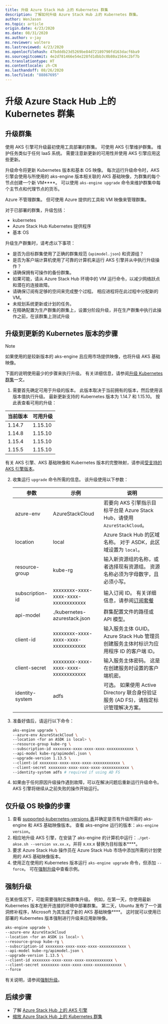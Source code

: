 ```yaml
---
title: 升级 Azure Stack Hub 上的 Kubernetes 群集
description: 了解如何升级 Azure Stack Hub 上的 Kubernetes 群集。
author: WenJason
ms.topic: article
origin.date: 4/23/2020
ms.date: 08/31/2020
ms.author: v-jay
ms.reviewer: waltero
ms.lastreviewed: 4/23/2020
ms.openlocfilehash: 47bdddb23d5269be84d72189790fd163dacf6ba9
ms.sourcegitcommit: 4e2d781466e54e228fd1dbb3c0b80a1564c2bf7b
ms.translationtype: HT
ms.contentlocale: zh-CN
ms.lasthandoff: 08/26/2020
ms.locfileid: "88867695"
---
```

# <a name="upgrade-a-kubernetes-cluster-on-azure-stack-hub"></a>升级 Azure Stack Hub 上的 Kubernetes 群集

## <a name="upgrade-a-cluster"></a>升级群集

使用 AKS 引擎可升级最初使用工具部署的群集。 可使用 AKS 引擎维护群集。 维护任务类似于任何 IaaS 系统。 需要注意新更新的可用性并使用 AKS 引擎应用这些更新。

升级命令将更新 Kubernetes 版本和基本 OS 映像。 每次运行升级命令时，AKS 引擎会使用与所使用的 aks-engine 版本相关联的 AKS 基础映像，为群集的每个节点创建一个新 VM****。 可以使用 `aks-engine upgrade` 命令来维护群集中每个主节点和代理节点的货币。 

Azure 不管理群集。 但可使用 Azure 提供的工具和 VM 映像来管理群集。 

对于已部署的群集，升级包括：

-   kubernetes
-   Azure Stack Hub Kubernetes 提供程序
-   基本 OS

升级生产群集时，请考虑以下事项：

-   是否为目标群集使用了正确的群集规范 (`apimodel.json`) 和资源组？
-   是否为客户端计算机使用了可靠的计算机来运行 AKS 引擎并从中执行升级操作？
-   请确保拥有可操作的备份群集。
-   如果可能，请从 Azure Stack Hub 环境中的 VM 运行命令，以减少网络跃点和潜在的连接故障。
-   请确保订阅有足够的空间来完成整个过程。 相应进程将在此过程中分配新的 VM。
-   未规划系统更新或计划的任务。
-   在精确配置为生产群集的群集上，设置分阶段升级，并在生产群集中执行此操作之前，在该群集上测试升级

## <a name="steps-to-upgrade-to-a-newer-kubernetes-version"></a>升级到更新的 Kubernetes 版本的步骤

> [!Note]  
> 如果使用的是较新版本的 aks-engine 且应用市场提供映像，也将升级 AKS 基础映像。

下面的说明使用最少的步骤来执行升级。 有关详细信息，请参阅[升级 Kubernetes 群集](https://github.com/Azure/aks-engine/blob/master/docs/topics/upgrade.md)一文。

1. 需要首先确定可用于升级的版本。 此版本取决于当前拥有的版本，然后使用该版本值执行升级。 最新更新支持的 Kubernetes 版本为 1.14.7 和 1.15.10。 按此表查看可用的升级：

| 当前版本 | 可用升级 |
| --- | --- |
|1.14.7 | 1.15.10 |
|1.14.8 | 1.15.10 |
|1.15.4 | 1.15.10 |
|1.15.5 | 1.15.10 |

有关 AKS 引擎、AKS 基础映像和 Kubernetes 版本的完整映射，请参阅[受支持的 AKS 引擎版本](https://github.com/Azure/aks-engine/blob/master/docs/topics/azure-stack.md#supported-aks-engine-versions)。

2. 收集运行 `upgrade` 命令所需的信息。 该升级使用以下参数：

    | 参数 | 示例 | 说明 |
    | --- | --- | --- |
    | azure-env | AzureStackCloud | 若要向 AKS 引擎指示目标平台是 Azure Stack Hub，请使用 `AzureStackCloud`。 |
    | location | local | Azure Stack Hub 的区域名称。 对于 ASDK，此区域设置为 `local`。 |
    | resource-group | kube-rg | 输入新资源组的名称，或者选择现有资源组。 资源名称必须为字母数字，且必须小写。 |
    | subscription-id | xxxxxxxx-xxxx-xxxx-xxxx-xxxxxxxxxxxx | 输入订阅 ID。 有关详细信息，请参阅[订阅套餐](./azure-stack-subscribe-services.md#subscribe-to-an-offer) |
    | api-model | ./kubernetes-azurestack.json | 群集配置文件的路径或 API 模型。 |
    | client-id | xxxxxxxx-xxxx-xxxx-xxxx-xxxxxxxxxxxx | 输入服务主体 GUID。 Azure Stack Hub 管理员创建服务主体时标识为应用程序 ID 的客户端 ID。 |
    | client-secret | xxxxxxxx-xxxx-xxxx-xxxx-xxxxxxxxxxxx | 输入服务主体密码。 这是在创建服务时设置的客户端机密。 |
    | identity-system | adfs | 可选。 如果使用 Active Directory 联合身份验证服务 (AD FS)，请指定标识管理解决方案。 |

3. 准备好值后，请运行以下命令：

    ```bash  
    aks-engine upgrade \
    --azure-env AzureStackCloud \
    --location <for an ASDK is local> \
    --resource-group kube-rg \
    --subscription-id xxxxxxxx-xxxx-xxxx-xxxx-xxxxxxxxxxxx \
    --api-model kube-rg/apimodel.json \
    --upgrade-version 1.13.5 \
    --client-id xxxxxxxx-xxxx-xxxx-xxxx-xxxxxxxxxxxx \
    --client-secret xxxxxxxx-xxxx-xxxx-xxxx-xxxxxxxxxxxx \
    --identity-system adfs # required if using AD FS
    ```

4.  如果由于任何原因升级操作遇到故障，可以在解决问题后重新运行升级命令。 AKS 引擎将继续从之前失败的操作开始运行。

## <a name="steps-to-only-upgrade-the-os-image"></a>仅升级 OS 映像的步骤

1. 查看 [supported-kubernetes-versions 表](https://github.com/Azure/aks-engine/blob/master/docs/topics/azure-stack.md#supported-aks-engine-versions)并确定是否有升级所需的 aks-engine 和 AKS 基础映像版本。 查看 aks-engine 运行的版本：`aks-engine version`。
2. 相应地升级 AKS 引擎，在安装了 aks-engine 的计算机中运行：`./get-akse.sh --version vx.xx.x`，并将 x.xx.x 替换为目标版本****。
3. 要求 Azure Stack Hub 操作员在 Azure Stack Hub 市场中添加所需的计划使用的 AKS 基础映像版本。
4. 使用正在使用的 Kubernetes 版本运行 `aks-engine upgrade` 命令，但添加 `--force`。 可在[强制升级](#forcing-an-upgrade)中查看示例。


## <a name="forcing-an-upgrade"></a>强制升级

在某些情况下，可能需要强制实施群集升级。 例如，在第一天，你使用最新 Kubernetes 版本在断开连接的环境中部署群集。 第二天，Ubuntu 发布了一个漏洞修补程序，Microsoft 为其生成了新的 AKS 基础映像****。 这时就可以使用已部署的 Kubernetes 版本强制进行升级来应用新映像。

```bash  
aks-engine upgrade \
--azure-env AzureStackCloud   
--location <for an ASDK is local> \
--resource-group kube-rg \
--subscription-id xxxxxxxx-xxxx-xxxx-xxxx-xxxxxxxxxxxx \
--api-model kube-rg/apimodel.json \
--upgrade-version 1.13.5 \
--client-id xxxxxxxx-xxxx-xxxx-xxxx-xxxxxxxxxxxx \
--client-secret xxxxxxxx-xxxx-xxxx-xxxx-xxxxxxxxxxxx \
--force
```

有关说明，请参阅[强制升级](https://github.com/Azure/aks-engine/blob/master/docs/topics/upgrade.md#force-upgrade)。

## <a name="next-steps"></a>后续步骤

- 了解 [Azure Stack Hub 上的 AKS 引擎](azure-stack-kubernetes-aks-engine-overview.md)
- [缩放 Azure Stack Hub 上的 Kubernetes 群集](azure-stack-kubernetes-aks-engine-scale.md)